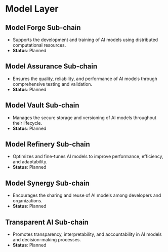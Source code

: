 # Model Layer

## Model Forge Sub-chain

* Supports the development and training of AI models using distributed computational resources.
* **Status**: Planned

## Model Assurance Sub-chain

* Ensures the quality, reliability, and performance of AI models through comprehensive testing and validation.
* **Status**: Planned

## Model Vault Sub-chain

* Manages the secure storage and versioning of AI models throughout their lifecycle.
* **Status**: Planned

## Model Refinery Sub-chain

* Optimizes and fine-tunes AI models to improve performance, efficiency, and adaptability.
* **Status**: Planned

## Model Synergy Sub-chain

* Encourages the sharing and reuse of AI models among developers and organizations.
* **Status**: Planned

## Transparent AI Sub-chain

* Promotes transparency, interpretability, and accountability in AI models and decision-making processes.
* **Status**: Planned
